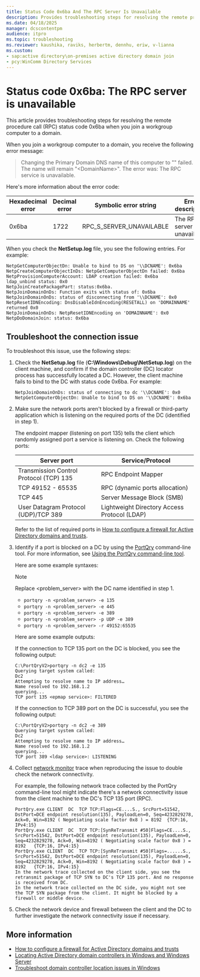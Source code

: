 ```yaml
---
title: Status Code 0x6ba And The RPC Server Is Unavailable
description: Provides troubleshooting steps for resolving the remote procedure call (RPC) status code 0x6ba when you join a workgroup computer to a domain.
ms.date: 04/18/2025
manager: dcscontentpm
audience: itpro
ms.topic: troubleshooting
ms.reviewer: kaushika, raviks, herbertm, dennhu, eriw, v-lianna
ms.custom:
- sap:active directory\on-premises active directory domain join
- pcy:WinComm Directory Services
---
```

# Status code 0x6ba: The RPC server is unavailable

This article provides troubleshooting steps for resolving the remote procedure call (RPC) status code 0x6ba when you join a workgroup computer to a domain.

When you join a workgroup computer to a domain, you receive the following error message:

> Changing the Primary Domain DNS name of this computer to "" failed. The name will remain "\<DomainName\>".
> The error was:
> The RPC service is unavailable.

Here's more information about the error code:

|Hexadecimal error |Decimal error  |Symbolic error string  |Error description  |
|---------|---------|---------|---------|
|0x6ba     |1722         |RPC_S_SERVER_UNAVAILABLE         |The RPC server is unavailable.         |

When you check the **NetSetup.log** file, you see the following entries. For example: 

```output
NetpGetComputerObjectDn: Unable to bind to DS on '\\DCNAME': 0x6ba
NetpCreateComputerObjectInDs: NetpGetComputerObjectDn failed: 0x6ba
NetpProvisionComputerAccount: LDAP creation failed: 0x6ba
ldap_unbind status: 0x0
NetpJoinCreatePackagePart: status:0x6ba.
NetpJoinDomainOnDs: Function exits with status of: 0x6ba
NetpJoinDomainOnDs: status of disconnecting from '\\DCNAME': 0x0
NetpResetIDNEncoding: DnsDisableIdnEncoding(RESETALL) on 'DOMAINNAME' returned 0x0
NetpJoinDomainOnDs: NetpResetIDNEncoding on 'DOMAINNAME': 0x0
NetpDoDomainJoin: status: 0x6ba
``` 

## Troubleshoot the connection issue

To troubleshoot this issue, use the following steps:

1. Check the **NetSetup.log** file (**C:\\Windows\\Debug\\NetSetup.log**) on the client machine, and confirm if the domain controller (DC) locator process has successfully located a DC. However, the client machine fails to bind to the DC with status code 0x6ba. For example:

    ```output
    NetpJoinDomainOnDs: status of connecting to dc '\\DCNAME': 0x0
    NetpGetComputerObjectDn: Unable to bind to DS on '\\DCNAME': 0x6ba
    ```

2. Make sure the network ports aren't blocked by a firewall or third-party application which is listening on the required ports of the DC (identified in step 1).

    The endpoint mapper (listening on port 135) tells the client which randomly assigned port a service is listening on. Check the following ports:

    |Server port  |Service/Protocol  |
    |---------|---------|
    |Transmission Control Protocol (TCP) 135     |RPC Endpoint Mapper         |
    |TCP 49152 - 65535     |RPC (dynamic ports allocation)         |
    |TCP 445     |Server Message Block (SMB)         |
    |User Datagram Protocol (UDP)/TCP 389     |Lightweight Directory Access Protocol (LDAP)         |

    Refer to the list of required ports in [How to configure a firewall for Active Directory domains and trusts](config-firewall-for-ad-domains-and-trusts.md).

3. Identify if a port is blocked on a DC by using the [PortQry](https://www.microsoft.com/download/details.aspx?id=17148) command-line tool. For more information, see [Using the PortQry command-line tool](../networking/portqry-command-line-port-scanner-v2.md).

    Here are some example syntaxes:

    > [!NOTE]
    > Replace \<problem_server\> with the DC name identified in step 1.

    - `portqry -n <problem_server> -e 135`
    - `portqry -n <problem_server> -e 445`
    - `portqry -n <problem_server> -e 389`
    - `portqry -n <problem_server> -p UDP -e 389`
    - `portqry -n <problem_server> -r 49152:65535`

    Here are some example outputs:

    If the connection to TCP 135 port on the DC is blocked, you see the following output:

    ```output
    C:\PortQryV2>portqry -n dc2 -e 135
    Querying target system called:
    Dc2
    Attempting to resolve name to IP address…
    Name resolved to 192.168.1.2
    querying...
    TCP port 135 <epmap service>: FILTERED
    ```
    If the connection to TCP 389 port on the DC is successful, you see the following output:

    ```output
    C:\PortQryV2>portqry -n dc2 -e 389
    Querying target system called:
    Dc2
    Attempting to resolve name to IP address…
    Name resolved to 192.168.1.2
    querying...
    TCP port 389 <ldap service>: LISTENING
    ```

4. Collect [network monitor](https://www.microsoft.com/download/details.aspx?id=4865) trace when reproducing the issue to double check the network connectivity.

    For example, the following network trace collected by the PortQry command-line tool might indicate there's a network connectivity issue from the client machine to the DC's TCP 135 port (RPC).

    ```output
    PortQry.exe	CLIENT	DC	TCP	TCP:Flags=CE....S., SrcPort=51542, DstPort=DCE endpoint resolution(135), PayloadLen=0, Seq=4232829278, Ack=0, Win=8192 ( Negotiating scale factor 0x8 ) = 8192	{TCP:16, IPv4:15}
    PortQry.exe	CLIENT	DC	TCP	TCP:[SynReTransmit #50]Flags=CE....S., SrcPort=51542, DstPort=DCE endpoint resolution(135), PayloadLen=0, Seq=4232829278, Ack=0, Win=8192 ( Negotiating scale factor 0x8 ) = 8192	{TCP:16, IPv4:15}
    PortQry.exe	CLIENT	DC	TCP	TCP:[SynReTransmit #50]Flags=......S., SrcPort=51542, DstPort=DCE endpoint resolution(135), PayloadLen=0, Seq=4232829278, Ack=0, Win=8192 ( Negotiating scale factor 0x8 ) = 8192	{TCP:16, IPv4:15}
    In the network trace collected on the client side, you see the retransmit package of TCP SYN to DC's TCP 135 port. And no response is received from DC.
    In the network trace collected on the DC side, you might not see the TCP SYN package from the client. It might be blocked by a firewall or middle device.
    ```

5. Check the network device and firewall between the client and the DC to further investigate the network connectivity issue if necessary.

## More information

- [How to configure a firewall for Active Directory domains and trusts](config-firewall-for-ad-domains-and-trusts.md)
- [Locating Active Directory domain controllers in Windows and Windows Server](/windows-server/identity/ad-ds/manage/dc-locator?tabs=dns-based-discovery)
- [Troubleshoot domain controller location issues in Windows](../windows-security/troubleshoot-domain-controller-location-issues.md)
